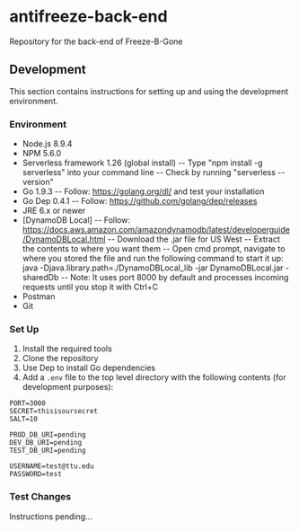# antifreeze-back-end
Repository for the back-end of Freeze-B-Gone

## Development

This section contains instructions for setting up and using the development environment.

### Environment

- Node.js 8.9.4
- NPM 5.6.0
- Serverless framework 1.26 (global install)
  -- Type "npm install -g serverless" into your command line
  -- Check by running "serverless --version"
- Go 1.9.3
  -- Follow: https://golang.org/dl/ and test your installation
- Go Dep 0.4.1
  -- Follow: https://github.com/golang/dep/releases
- JRE 6.x or newer
- [DynamoDB Local]
  -- Follow: https://docs.aws.amazon.com/amazondynamodb/latest/developerguide/DynamoDBLocal.html
  -- Download the .jar file for US West
  -- Extract the contents to where you want them
  -- Open cmd prompt, navigate to where you stored the file and run the following command to start it up:
      java -Djava.library.path=./DynamoDBLocal_lib -jar DynamoDBLocal.jar -sharedDb
  -- Note: It uses port 8000 by default and processes incoming requests until you stop it with Ctrl+C
- Postman
- Git

### Set Up

1. Install the required tools
2. Clone the repository
3. Use Dep to install Go dependencies
4. Add a `.env` file to the top level directory with the following contents (for development purposes):

```
PORT=3000
SECRET=thisisoursecret
SALT=10

PROD_DB_URI=pending
DEV_DB_URI=pending
TEST_DB_URI=pending

USERNAME=test@ttu.edu
PASSWORD=test
```

### Test Changes

Instructions pending...
